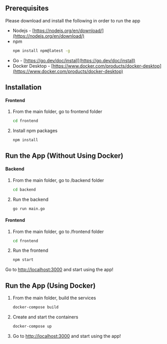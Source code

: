 ## Prerequisites

Please download and install the following in order to run the app
* Nodejs - [https://nodejs.org/en/download/](https://nodejs.org/en/download/)
* npm
    ```sh
    npm install npm@latest -g
    ```
* Go - [https://go.dev/doc/install](https://go.dev/doc/install)
* Docker Desktop - [https://www.docker.com/products/docker-desktop](https://www.docker.com/products/docker-desktop)


## Installation

#### Frontend
1. From the main folder, go to frontend folder
    ```sh
    cd frontend
    ```
2. Install npm packages
    ```sh
    npm install
    ```


## Run the App (Without Using Docker)

#### Backend
1. From the main folder, go to /backend folder
    ```sh
    cd backend
    ```
2. Run the backend
    ```sh
    go run main.go
    ```
#### Frontend
1. From the main folder, go to /frontend folder
    ```sh
    cd frontend
    ```
2. Run the frontend
    ```sh
    npm start
    ```
Go to [http://localhost:3000](http://localhost:3000) and start using the app!


## Run the App (Using Docker)

1. From the main folder, build the services
    ```sh
    docker-compose build
    ```
2. Create and start the containers
    ```sh
    docker-compose up
    ```
3. Go to [http://localhost:3000](http://localhost:3000) and start using the app!